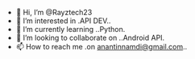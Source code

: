 - 👋 Hi, I’m @Rayztech23
- 👀 I’m interested in .API DEV..
- 🌱 I’m currently learning ..Python.
- 💞️ I’m looking to collaborate on ..Android API.
- 📫 How to reach me .on anantinnamdi@gmail.com..

<!---
Rayztech23/Rayztech23 is a ✨ special ✨ repository because its `README.md` (this file) appears on your GitHub profile.
You can click the Preview link to take a look at your changes.
--->
